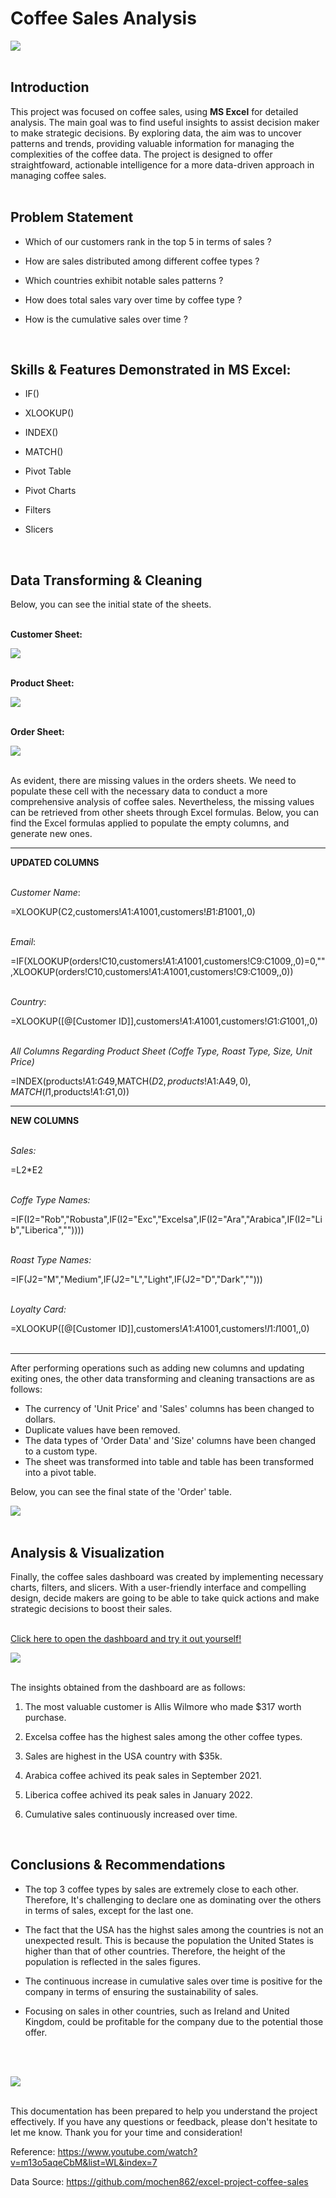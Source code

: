 # Coffee Sales Analysis

![](images/coffee.jpg)
<br>
<br>

## Introduction
This project was focused on coffee sales, using **MS Excel** for detailed analysis. The main goal was to find useful insights to assist decision maker to make strategic decisions. By exploring data, the aim was to uncover patterns and trends, providing valuable information for managing the complexities of the coffee data. The project is designed to offer straightfoward, actionable intelligence for a more data-driven approach in managing coffee sales.
<br>
<br>

## Problem Statement

* Which of our customers rank in the top 5 in terms of sales ?

* How are sales distributed among different coffee types ?

* Which countries exhibit notable sales patterns ?

* How does total sales vary over time by coffee type ?

* How is the cumulative sales over time ?
<br>

## Skills & Features Demonstrated in MS Excel:

- IF()

- XLOOKUP()

- INDEX()

- MATCH()

- Pivot Table

- Pivot Charts

- Filters

- Slicers
<br>

## Data Transforming & Cleaning
Below, you can see the initial state of the sheets.
<br>
<br>

**Customer Sheet:**
<br>

![](images/customer_table.png)
<br>
<br>

**Product Sheet:**
<br>

![](images/product_table.png)
<br>
<br>

**Order Sheet:**
<br>

![](images/order_table.png)
<br>
<br>

As evident, there are missing values in the orders sheets. We need to populate these cell with the necessary data to conduct a more comprehensive analysis of coffee sales. Nevertheless, the missing values can be retrieved from other sheets through Excel formulas. Below, you can find the Excel formulas applied to populate the empty columns, and generate new ones.
<br>

---

**UPDATED COLUMNS**
<br>
<br>

*Customer Name*:

=XLOOKUP(C2,customers!$A$1:$A$1001,customers!$B$1:$B$1001,,0)
<br>
<br>

*Email*:

=IF(XLOOKUP(orders!C10,customers!$A$1:$A$1001,customers!C9:C1009,,0)=0,"",XLOOKUP(orders!C10,customers!$A$1:$A$1001,customers!C9:C1009,,0))
<br>
<br>

*Country*:

=XLOOKUP([@[Customer ID]],customers!$A$1:$A$1001,customers!$G$1:$G$1001,,0)
<br>
<br>

*All Columns Regarding Product Sheet (Coffe Type, Roast Type, Size, Unit Price)*

=INDEX(products!$A$1:$G$49,MATCH($D2,products!$A$1:$A$49,0),MATCH(I$1,products!$A$1:$G$1,0))
<br>

---

**NEW COLUMNS**
<br>
<br>

*Sales:*

=L2*E2
<br>
<br>

*Coffe Type Names:*

=IF(I2="Rob","Robusta",IF(I2="Exc","Excelsa",IF(I2="Ara","Arabica",IF(I2="Lib","Liberica",""))))
<br>
<br>

*Roast Type Names:*

=IF(J2="M","Medium",IF(J2="L","Light",IF(J2="D","Dark","")))
<br>
<br>

*Loyalty Card:​*

=XLOOKUP([@[Customer ID]],customers!$A$1:$A$1001,customers!$I$1:$I$1001,,0)
<br>
<br>

---

After performing operations such as adding new columns and updating exiting ones, the other data transforming and cleaning transactions are as follows:
* The currency of 'Unit Price' and 'Sales' columns has been changed to dollars.
* Duplicate values have been removed.
* The data types of 'Order Data' and 'Size' columns have been changed to a custom type.
* The sheet was transformed into table and table has been transformed into a pivot table.

​Below, you can see the final state of the 'Order' table.
<br>

![](images/order_table_final.png)
<br>
<br>

## Analysis & Visualization
Finally, the coffee sales dashboard was created by implementing necessary charts, filters, and slicers. With a user-friendly interface and compelling design, decide makers are going to be able to take quick actions and make strategic decisions to boost their sales.
<br>
<br>

[Click here to open the dashboard and try it out yourself!](https://onedrive.live.com/edit?id=2FC10EF4FA01B75F!1961&resid=2FC10EF4FA01B75F!1961&ithint=file%2cxlsx&authkey=!AOuQzv56roccynA&wdo=2&cid=2fc10ef4fa01b75f)


![](images/CoffeeSalesOverview.png)
<br>
<br>

The insights obtained from the dashboard are as follows:
<br>

1. The most valuable customer is Allis Wilmore who made $317 worth purchase.

2. Excelsa coffee has the highest sales among the other coffee types.

3. Sales are highest in the USA country with $35k.

4. Arabica coffee achived its peak sales in September 2021.

5. Liberica coffee achived its peak sales in January 2022.

6. Cumulative sales continuously increased over time.
<br>

## Conclusions & Recommendations
* The top 3 coffee types by sales are extremely close to each other. Therefore, It's challenging to declare one as dominating over the others in terms of sales, except for the last one.
* The fact that the USA has the highst sales among the countries is not an unexpected result. This is because the population the United States is higher than that of other countries. Therefore, the height of the population is reflected in the sales figures.

* The continuous increase in cumulative sales over time is positive for the company in terms of ensuring the sustainability of sales.

* Focusing on sales in other countries, such as Ireland and United Kingdom, could be profitable for the company due to the potential those offer. 
<br>
<br>

![](images/thank_you.jpg)
<br>
<br>

This documentation has been prepared to help you understand the project effectively. If you have any questions or feedback, please don't hesitate to let me know.
Thank you for your time and consideration!
<br>

Reference: https://www.youtube.com/watch?v=m13o5aqeCbM&list=WL&index=7

Data Source: https://github.com/mochen862/excel-project-coffee-sales
<br>
<br>


